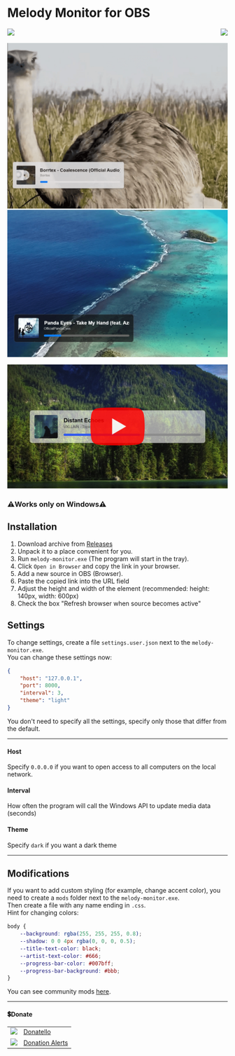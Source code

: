# Melody Monitor for OBS

<p align="right">
    <img align="left" src="https://shields.io/badge/version-v0.2.0-blue">
    <a href="#donate"><img src="https://shields.io/badge/💲-Support_the_Project-2ea043"></a>
</p>

<img src="github/images/1.png" width="600px">
<img src="github/images/2.png" width="600px">

<a href="https://youtu.be/KKG3Twf2cX0"><img width="600px" src="github/images/youtube.jpg"></a>

### ⚠️Works only on Windows⚠️

## Installation
1. Download archive from [Releases](https://github.com/SuperZombi/melody-monitor/releases)
2. Unpack it to a place convenient for you.
3. Run `melody-monitor.exe` (The program will start in the tray).
4. Click `Open in Browser` and copy the link in your browser.
5. Add a new source in OBS (Browser).
6. Paste the copied link into the URL field
7. Adjust the height and width of the element (recommended: height: 140px, width: 600px)
8. Check the box "Refresh browser when source becomes active"

## Settings
To change settings, create a file `settings.user.json` next to the `melody-monitor.exe`.<br>
You can change these settings now:
```json
{
	"host": "127.0.0.1",
	"port": 8000,
	"interval": 3,
	"theme": "light"
}
```
You don't need to specify all the settings, specify only those that differ from the default.
<hr>

#### Host
Specify `0.0.0.0` if you want to open access to all computers on the local network.
#### Interval
How often the program will call the Windows API to update media data (seconds)
#### Theme
Specify `dark` if you want a dark theme
<hr>


## Modifications
If you want to add custom styling (for example, change accent color), you need to create a `mods` folder next to the `melody-monitor.exe`.<br>
Then create a file with any name ending in `.css`.<br>
Hint for changing colors:
```css
body {
    --background: rgba(255, 255, 255, 0.8);
    --shadow: 0 0 4px rgba(0, 0, 0, 0.5);
    --title-text-color: black;
    --artist-text-color: #666;
    --progress-bar-color: #007bff;
    --progress-bar-background: #bbb;
}
```
You can see community mods [here](mods).
<hr>


#### 💲Donate

<table>
  <tr>
    <td>
       <img width="18px" src="https://www.google.com/s2/favicons?domain=https://donatello.to&sz=256">
    </td>
    <td>
      <a href="https://donatello.to/super_zombi">Donatello</a>
    </td>
  </tr>
  <tr>
    <td>
       <img width="18px" src="https://www.google.com/s2/favicons?domain=https://www.donationalerts.com&sz=256">
    </td>
    <td>
      <a href="https://www.donationalerts.com/r/super_zombi">Donation Alerts</a>
    </td>
  </tr>
</table>

